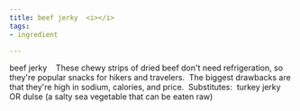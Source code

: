 ```yaml
---
title: beef jerky  <i></i>
tags:
- ingredient

---
```

beef jerky    These chewy strips of dried beef don't need refrigeration, so they're popular snacks for hikers and travelers.  The biggest drawbacks are that they're high in sodium, calories, and price.  Substitutes:  turkey jerky OR dulse (a salty sea vegetable that can be eaten raw)
